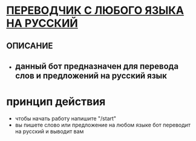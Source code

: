 # [ПЕРЕВОДЧИК С ЛЮБОГО ЯЗЫКА НА РУССКИЙ ](https://web.telegram.org/k/#@Translatornetbot)
## ОПИСАНИЕ

* ## данный бот предназначен для перевода слов и предложений на русский язык

# принцип действия
* чтобы начать работу напишите "/start"
* вы пишете слово или предложение на любом языке бот переводит на русский и выводит вам

